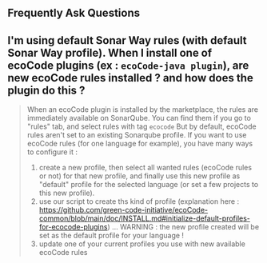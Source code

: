 Frequently Ask Questions
---

## I'm using default Sonar Way rules (with default Sonar Way profile). When I install one of ecoCode plugins (ex : `ecoCode-java plugin`), are new ecoCode rules installed ? and how does the plugin do this ?

> When an ecoCode plugin is installed by the marketplace, the rules are immediately available on SonarQube. You can find them if you go to "rules" tab, and select rules with tag `ecocode`
> But by default, ecoCode rules aren't set to an existing Sonarqube profile.
> If you want to use ecoCode rules (for one language for example), you have many ways to configure it :
> 1. create a new profile, then select all wanted rules (ecoCode rules or not) for that new profile, and finally use this new profile as "default" profile for the selected language (or set a few projects to this new profile).
> 2. use our script to create ths kind of profile (explanation here : https://github.com/green-code-initiative/ecoCode-common/blob/main/doc/INSTALL.md#initialize-default-profiles-for-ecocode-plugins) ... WARNING : the new profile created will be set as the default profile for your language !
> 3. update one of your current profiles you use with new available ecoCode rules